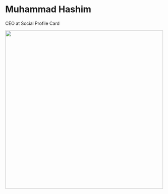 # Muhammad Hashim
CEO at Social Profile Card

<img src="![WhatsApp Image 2022-12-31 at 8 29 03 AM](https://user-images.githubusercontent.com/121675173/210123943-6fed03b4-530e-49cc-89e8-e05c9b6d3dd2.jpeg)" width="500" height="500">
